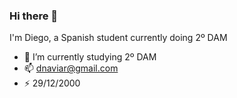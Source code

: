 ### Hi there 👋

<!--
**DNaviaR/DNaviaR** is a ✨ _special_ ✨ repository because its `README.md` (this file) appears on your GitHub profile.

Here are some ideas to get you started:
-->
I'm Diego, a Spanish student currently doing 2º DAM

- 🌱 I’m currently studying 2º DAM 
- 📫 dnaviar@gmail.com
- ⚡ 29/12/2000

